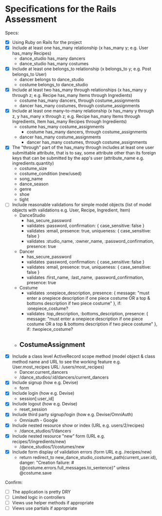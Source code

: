 # Specifications for the Rails Assessment

Specs:
- [x] Using Ruby on Rails for the project
- [x] Include at least one has_many relationship (x has_many y; e.g. User has_many Recipes) 
    - dance_studio has_many dancers
    - dance_studio has_many costumes
- [x] Include at least one belongs_to relationship (x belongs_to y; e.g. Post belongs_to User)
    - dancer belongs to dance_studio
    - costume belongs_to dance_studio
- [x] Include at least two has_many through relationships (x has_many y through z; e.g. Recipe has_many Items through Ingredients)
    - costume has_many dancers, through costume_assignments
    - dancer has_many costumes, through costume_assignments
- [x] Include at least one many-to-many relationship (x has_many y through z, y has_many x through z; e.g. Recipe has_many Items through Ingredients, Item has_many Recipes through Ingredients)
    - costume has_many costume_assignments
        - costume has_many dancers, through costume_assignments
    - dancer has_many costume_assignments
        - dancer has_many costumes, through costume_assignments
- [x] The "through" part of the has_many through includes at least one user submittable attribute, that is to say, some attribute other than its foreign keys that can be submitted by the app's user (attribute_name e.g. ingredients.quantity)
    - costume_size
    - costume_condition (new/used)
    - song_name
    - dance_season
    - genre
    - shoe
    - tight
- [ ] Include reasonable validations for simple model objects (list of model objects with validations e.g. User, Recipe, Ingredient, Item)
    - DanceStudio
        - has_secure_password
        - validates :password, confirmation: { case_sensitive: false }
        - validates :email, presence: true, uniqueness: { case_sensitive: false }
        - validates :studio_name, :owner_name, :password_confirmation, presence: true
    - Dancer
        - has_secure_password
        - validates :password, confirmation: { case_sensitive: false }
        - validates :email, presence: true, uniqueness: { case_sensitive: false }
        - validates :first_name, :last_name, :password_confirmation, presence: true
    - Costume
        - validates :onepiece_description, presence: { message: "must enter a onepiece description if one piece costume OR a top & bottoms description if two piece costume" }, if: :onepiece_costume?
        - validates :top_description, :bottoms_description, presence: { message: "must enter a onepiece description if one piece costume OR a top & bottoms description if two piece costume" }, if: :twopiece_costume?
    - CostumeAssignment
        - 
- [x] Include a class level ActiveRecord scope method (model object & class method name and URL to see the working feature e.g. User.most_recipes URL: /users/most_recipes)
    - Dancer.current_dancers
    - /dance_studios/:id/dancers/current_dancers
- [x] Include signup (how e.g. Devise)
    - form
- [x] Include login (how e.g. Devise)
    - session[:user_id]
- [x] Include logout (how e.g. Devise)
    - reset_session
- [x] Include third party signup/login (how e.g. Devise/OmniAuth)
    - Omniauth - Google
- [x] Include nested resource show or index (URL e.g. users/2/recipes)
    - /dance_studios/1/dancers
- [x] Include nested resource "new" form (URL e.g. recipes/1/ingredients/new)
    - /dance_studios/1/costumes/new
- [x] Include form display of validation errors (form URL e.g. /recipes/new)
    - return redirect_to new_dance_studio_costume_path(current_user.id), danger: "Creation failure: #{@costume.errors.full_messages.to_sentence}" unless @costume.save

Confirm:
- [ ] The application is pretty DRY
- [ ] Limited logic in controllers
- [ ] Views use helper methods if appropriate
- [ ] Views use partials if appropriate
